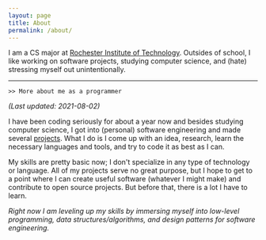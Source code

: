 ```yaml
---
layout: page
title: About
permalink: /about/
---
```


I am a CS major at [Rochester Institute of Technology](https://www.rit.edu/computing/department-computer-science). Outsides of school, I like working on software projects, studying computer science, and (hate) stressing myself out unintentionally.  

---  

```
>> More about me as a programmer
```
*(Last updated: 2021-08-02)*  

I have been coding seriously for about a year now and besides studying computer science, I got into (personal) software engineering and made several [projects](/projects.html). What I do is I come up with an idea, research, learn the necessary languages and tools, and try to code it as best as I can. 

My skills are pretty basic now; I don't specialize in any type of technology or language. All of my projects serve no great purpose, but I hope to get to a point where I can create useful software (whatever I might make) and contribute to open source projects. But before that, there is a lot I have to learn.

*Right now I am leveling up my skills by immersing myself into low-level programming, data structures/algorithms, and design patterns for software engineering.*





